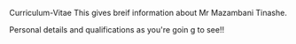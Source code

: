 Curriculum-Vitae
This gives breif information about Mr Mazambani Tinashe.

Personal details and qualifications as you're goin g to see!!
